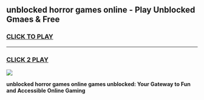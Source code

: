 
## unblocked horror games online - Play Unblocked Gmaes & Free
<h3>
<a href="https://premium.freeplayer.one?title=unblocked_horror_games_online&ref=20F">CLICK TO PLAY</a></h3>
<hr>

<h3>
<a href="https://premium.freeplayer.one?title=unblocked_horror_games_online&ref=20F">CLICK 2 PLAY</a>
  
</h3>

<a href="https://premium.freeplayer.one?title=unblocked_horror_games_online&ref=20F/"><img src="https://clearcache.store/games.png"></a>


**unblocked horror games online games unblocked: Your Gateway to Fun and Accessible Online Gaming**
